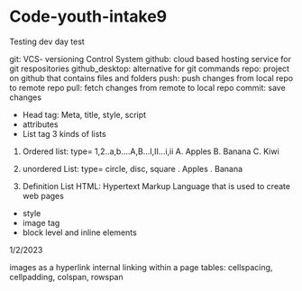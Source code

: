 # Code-youth-intake9
Testing dev day test

git: VCS- versioning Control System
github: cloud based hosting service for git respositories
github_desktop: alternative for git commands
repo: project on github that contains files and folders
push: push changes from local repo to remote repo
pull: fetch changes from remote to local repo
commit: save changes

- Head tag: Meta, title, style, script
- attributes
- List tag
3 kinds of lists
1. Ordered list: type= 1,2..a,b....A,B...I,II...i,ii
    A. Apples
    B. Banana
    C. Kiwi

2. unordered List: type= circle, disc, square
    . Apples
    . Banana

3. Definition List
HTML: Hypertext Markup Language that is used to create web pages

- style
- image tag 
- block level and inline elements

1/2/2023

images as a hyperlink
internal linking within a page
tables: cellspacing, cellpadding, colspan, rowspan